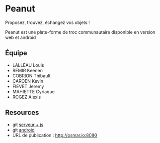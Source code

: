# Peanut

Proposez, trouvez, échangez vos objets !

Peanut est une plate-forme de troc communautaire disponible en version web et android


## Équipe

* LALLEAU Louis
* REMIR Keenen
* COBRION Thibault
* CAROEN Kevin
* FIEVET Jeremy
* MAHIETTE Cyriaque
* ROGEZ Alexis

## Resources

* git [serveur + js](https://github.com/L0u15/agile2017)
* git [android](https://github.com/jeremy59710/appyTroc)
* URL de publication : http://osmar.io:8080
